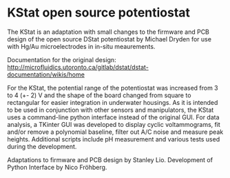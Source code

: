 # KStat open source potentiostat

The KStat is an adaptation with small changes to the firmware and PCB design of the open source DStat potentiostat by Michael Dryden for use with Hg/Au microelectrodes in in-situ meaurements.

Documentation for the original design: http://microfluidics.utoronto.ca/gitlab/dstat/dstat-documentation/wikis/home

For the KStat, the potential range of the potentiostat was increased from 3 to 4 (+- 2) V and the shape of the board changed from square to rectangular for easier integration in underwater housings.
As it is intended to be used in conjunction with other sensors and manipulators, the KStat uses a command-line python interface instead of the original GUI. For data analysis, a TKinter GUI was developed to display cyclic voltammograms, fit and/or remove a polynomial baseline, filter out A/C noise and measure peak heights.
Additional scripts include pH measurement and various tests used during the development.

Adaptations to firmware and PCB design by Stanley Lio.
Development of Python Interface by Nico Fröhberg.
